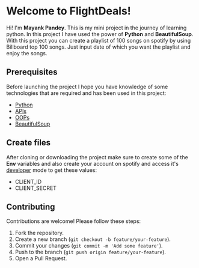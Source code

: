 # Welcome to FlightDeals!

Hi! I'm **Mayank Pandey**. This is my mini project in the journey of learning python. In this project I have used the power of **Python** and **BeautifulSoup**.
With this project you can create a playlist of 100 songs on spotify by using Billboard top 100 songs. Just input date of which you want the playlist and enjoy the songs.

## Prerequisites

Before launching the project I hope you have knowledge of some technologies that are required and has been used in this project:

- [Python](https://www.python.org/doc/)
- [APIs](https://www.ibm.com/topics/api)
- [OOPs](https://docs.python.org/3/tutorial/classes.html)
- [BeautifulSoup](https://beautiful-soup-4.readthedocs.io/en/latest/)

## Create files

After cloning or downloading the project make sure to create some of the **Env** variables and also create your account on spotify and access it's [developer](https://developer.spotify.com/dashboard) mode to get these values:

- CLIENT_ID
- CLIENT_SECRET

## Contributing

Contributions are welcome! Please follow these steps:

1. Fork the repository.
2. Create a new branch (`git checkout -b feature/your-feature`).
3. Commit your changes (`git commit -m 'Add some feature'`).
4. Push to the branch (`git push origin feature/your-feature`).
5. Open a Pull Request.
